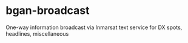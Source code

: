 # bgan-broadcast
One-way information broadcast via Inmarsat text service for DX spots, headlines, miscellaneous
